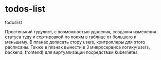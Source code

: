 # todos-list
todoslist

Простенький тудулист, с возможностью удаления, создания изменения статуса туду и сортировкой по полям в таблице от большего к меньшему.
В планах дописать стору users, контроллеры для этого расписаны.
Также в планах вынести в 3 микросервиса логику(users, backend, frontend) для виртуализации посредствам kubernetes
